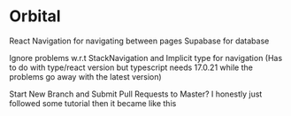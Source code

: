 # Orbital

React Navigation for navigating between pages
Supabase for database

Ignore problems w.r.t StackNavigation and Implicit type for navigation 
(Has to do with type/react version but typescript needs 17.0.21 while the problems go away with the latest version)

Start New Branch and Submit Pull Requests to Master? I honestly just followed some tutorial then it became like this
